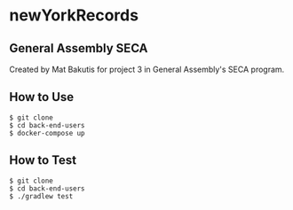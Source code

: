 # newYorkRecords

## General Assembly SECA
Created by Mat Bakutis for project 3 in General Assembly's SECA program.

## How to Use
```
$ git clone
$ cd back-end-users
$ docker-compose up
```
## How to Test
```
$ git clone
$ cd back-end-users
$ ./gradlew test
```
